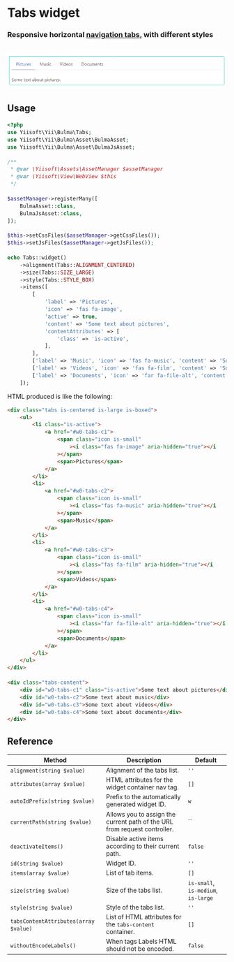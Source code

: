 # Tabs widget

### Responsive horizontal [navigation tabs](https://bulma.io/documentation/components/tabs/), with different styles

<p align="center">
    </br>
    <img src="../images/tabs.png">
</p>

## Usage

```php
<?php
use Yiisoft\Yii\Bulma\Tabs;
use Yiisoft\Yii\Bulma\Asset\BulmaAsset;
use Yiisoft\Yii\Bulma\Asset\BulmaJsAsset;

/**
 * @var \Yiisoft\Assets\AssetManager $assetManager
 * @var \Yiisoft\View\WebView $this
 */

$assetManager->registerMany([
    BulmaAsset::class,
    BulmaJsAsset::class,
]);

$this->setCssFiles($assetManager->getCssFiles());
$this->setJsFiles($assetManager->getJsFiles());

echo Tabs::widget()
    ->alignment(Tabs::ALIGNMENT_CENTERED)
    ->size(Tabs::SIZE_LARGE)
    ->style(Tabs::STYLE_BOX)
    ->items([
        [
            'label' => 'Pictures',
            'icon' => 'fas fa-image',
            'active' => true,
            'content' => 'Some text about pictures',
            'contentAttributes' => [
                'class' => 'is-active',
            ],
        ],
        ['label' => 'Music', 'icon' => 'fas fa-music', 'content' => 'Some text about music'],
        ['label' => 'Videos', 'icon' => 'fas fa-film', 'content' => 'Some text about videos'],
        ['label' => 'Documents', 'icon' => 'far fa-file-alt', 'content' => 'Some text about documents'],
    ]);
```

HTML produced is like the following:

```html
<div class="tabs is-centered is-large is-boxed">
    <ul>
        <li class="is-active">
            <a href="#w0-tabs-c1">
                <span class="icon is-small"
                    ><i class="fas fa-image" aria-hidden="true"></i
                ></span>
                <span>Pictures</span>
            </a>
        </li>
        <li>
            <a href="#w0-tabs-c2">
                <span class="icon is-small"
                    ><i class="fas fa-music" aria-hidden="true"></i
                ></span>
                <span>Music</span>
            </a>
        </li>
        <li>
            <a href="#w0-tabs-c3">
                <span class="icon is-small"
                    ><i class="fas fa-film" aria-hidden="true"></i
                ></span>
                <span>Videos</span>
            </a>
        </li>
        <li>
            <a href="#w0-tabs-c4">
                <span class="icon is-small"
                    ><i class="far fa-file-alt" aria-hidden="true"></i
                ></span>
                <span>Documents</span>
            </a>
        </li>
    </ul>
</div>

<div class="tabs-content">
    <div id="w0-tabs-c1" class="is-active">Some text about pictures</div>
    <div id="w0-tabs-c2">Some text about music</div>
    <div id="w0-tabs-c3">Some text about videos</div>
    <div id="w0-tabs-c4">Some text about documents</div>
</div>
```

## Reference

Method | Description | Default
-------|-------------|---------
`alignment(string $value)` | Alignment of the tabs list. | `''`
`attributes(array $value)` | HTML attributes for the widget container nav tag. | `[]`
`autoIdPrefix(string $value)` | Prefix to the automatically generated widget ID. | `w`
`currentPath(string $value)` | Allows you to assign the current path of the URL from request controller. | ``
`deactivateItems()` | Disable active items according to their current path. | `false`
`id(string $value)` | Widget ID. | `''`
`items(array $value)` | List of tab items. | `[]`
`size(string $value)` | Size of the tabs list. | `is-small`, `is-medium`, `is-large`
`style(string $value)` | Style of the tabs list. | `''`
`tabsContentAttributes(array $value)` | List of HTML attributes for the `tabs-content` container. | `[]`
`withoutEncodeLabels()` | When tags Labels HTML should not be encoded. | `false`       |
